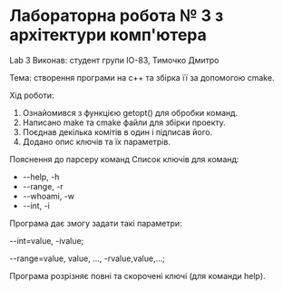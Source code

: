 # Лабораторна робота № 3 з архітектури комп'ютера
Lab 3 Виконав: студент групи ІО-83, Тимочко Дмитро

Тема: створення програми на с++ та збірка її за допомогою cmake.

Хід роботи:

1. Ознайомився з функцією getopt() для обробки команд.
2. Написано make та cmake файли для збірки проекту.
3. Поєднав декілька комітів в один і підписав його.
4. Додано опис ключів та їх параметрів.

Пояснення до парсеру команд
Список ключів для команд:
* --help, -h
* --range, -r
* --whoami, -w
* --int, -i

Програма дає змогу задати такі параметри:

--int=value, -ivalue;

--range=value, value, ..., -rvalue,value,...;

Програма розрізняє повні та скорочені ключі (для команди help).

